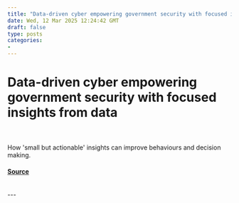 ```yaml
---
title: "Data-driven cyber empowering government security with focused insights from data"
date: Wed, 12 Mar 2025 12:24:42 GMT
draft: false
type: posts
categories: 
- 
---
```

# Data-driven cyber empowering government security with focused insights from data

<br/>

<br/>
How 'small but actionable' insights can improve behaviours and decision making.

#### [Source](https://www.ncsc.gov.uk/blog-post/data-driven-cyber-empowering-security-focused-insights)

<br/>
---
